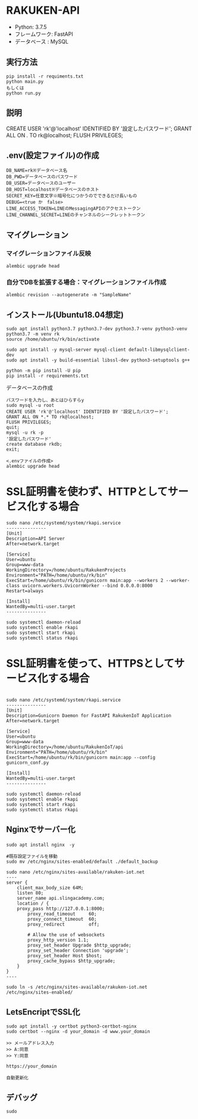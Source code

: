 # RAKUKEN-API
- Python: 3.7.5
- フレームワーク: FastAPI
- データベース : MySQL

## 実行方法
```commandline
pip install -r requiments.txt
python main.py
もしくは
python run.py
```

## 説明
CREATE USER 'rk'@'localhost' IDENTIFIED BY '設定したパスワード';
GRANT ALL ON *.* TO rk@localhost;
FLUSH PRIVILEGES;

## .env(設定ファイル)の作成
```commandline
DB_NAME=rk※データベース名
DB_PWD=データベースのパスワード
DB_USER=データベースのユーザー
DB_HOST=localhost※データベースのホスト
SECRET_KEY=任意文字※暗号化につかうのでできるだけ長いもの
DEBUG=<true か　false>
LINE_ACCESS_TOKEN=LINEのMessagingAPIのアクセストークン
LINE_CHANNEL_SECRET=LINEのチャンネルのシークレットトークン
```

## マイグレーション
### マイグレーションファイル反映
```commandline
alembic upgrade head
```
### 自分でDBを拡張する場合：マイグレーションファイル作成
```commandline
alembic revision --autogenerate -m "SampleName"
```

## インストール(Ubuntu18.04想定)
```commandline
sudo apt install python3.7 python3.7-dev python3.7-venv python3-venv
python3.7 -m venv rk
source /home/ubuntu/rk/bin/activate
```

```commandline
sudo apt install -y mysql-server mysql-client default-libmysqlclient-dev
sudo apt install -y build-essential libssl-dev python3-setuptools g++
```

```commandline
python -m pip install -U pip
pip install -r requirements.txt
```

データベースの作成
```commandline
パスワードを入力し、あとはひらすらy
sudo mysql -u root
CREATE USER 'rk'@'localhost' IDENTIFIED BY '設定したパスワード';
GRANT ALL ON *.* TO rk@localhost;
FLUSH PRIVILEGES;
quit;
mysql -u rk -p
'設定したパスワード'
create database rkdb;
exit;

<.envファイルの作成>
alembic upgrade head
```
# SSL証明書を使わず、HTTPとしてサービス化する場合
```commandline
sudo nano /etc/systemd/system/rkapi.service
---------------
[Unit]
Description=API Server
After=network.target

[Service]
User=ubuntu
Group=www-data
WorkingDirectory=/home/ubuntu/RakukenProjects
Environment="PATH=/home/ubuntu/rk/bin"
ExecStart=/home/ubuntu/rk/bin/gunicorn main:app --workers 2 --worker-class uvicorn.workers.UvicornWorker --bind 0.0.0.0:8000
Restart=always

[Install]
WantedBy=multi-user.target
---------------

sudo systemctl daemon-reload
sudo systemctl enable rkapi
sudo systemctl start rkapi
sudo systemctl status rkapi
```

# SSL証明書を使って、HTTPSとしてサービス化する場合
```commandline

```
```commandline
sudo nano /etc/systemd/system/rkapi.service
---------------
[Unit]
Description=Gunicorn Daemon for FastAPI RakukenIoT Application
After=network.target

[Service]
User=ubuntu
Group=www-data
WorkingDirectory=/home/ubuntu/RakukenIoT/api
Environment="PATH=/home/ubuntu/rk/bin"
ExecStart=/home/ubuntu/rk/bin/gunicorn main:app --config gunicorn_conf.py

[Install]
WantedBy=multi-user.target
---------------

sudo systemctl daemon-reload
sudo systemctl enable rkapi
sudo systemctl start rkapi
sudo systemctl status rkapi
```

## Nginxでサーバー化
```commandline
sudo apt install nginx　-y

#既存設定ファイルを移動
sudo mv /etc/nginx/sites-enabled/default ./default_backup

sudo nano /etc/nginx/sites-available/rakuken-iot.net
----
server {
    client_max_body_size 64M;
    listen 80;
    server_name api.slingacademy.com;
    location / {
    proxy_pass http://127.0.0.1:8000;
        proxy_read_timeout     60;
        proxy_connect_timeout  60;
        proxy_redirect         off;

        # Allow the use of websockets
        proxy_http_version 1.1;
        proxy_set_header Upgrade $http_upgrade;
        proxy_set_header Connection 'upgrade';
        proxy_set_header Host $host;
        proxy_cache_bypass $http_upgrade;
    }
}
----

sudo ln -s /etc/nginx/sites-available/rakuken-iot.net /etc/nginx/sites-enabled/
```

## LetsEncriptでSSL化
```commandline
sudo apt install -y certbot python3-certbot-nginx
sudo certbot --nginx -d your_domain -d www.your_domain

>> メールアドレス入力
>> A:同意
>> Y:同意

https://your_domain

自動更新化
```

## デバッグ
```commandline
sudo 
```